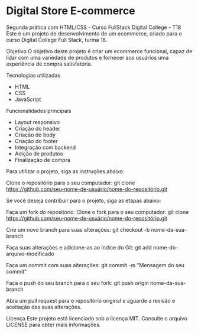 # Digital Store E-commerce
Segunda prática com HTML/CSS - Curso FullStack Digital College - T18
Este é um projeto de desenvolvimento de um ecommerce, criado para o curso Digital College Full Stack, turma 18.

Objetivo
O objetivo deste projeto é criar um ecommerce funcional, capaz de lidar com uma variedade de produtos e fornecer aos usuários uma experiência de compra satisfatória.

Tecnologias utilizadas
- HTML
- CSS
- JavaScript

Funcionalidades principais
- Layout responsivo
- Criação do header
- Criação do body
- Criação do footer
- Integração com backend
- Adição de produtos
- Finalização de compra

Para utilizar o projeto, siga as instruções abaixo:

Clone o repositório para o seu computador:
git clone https://github.com/seu-nome-de-usuário/nome-do-repositório.git

Se você deseja contribuir para o projeto, siga as etapas abaixo:

Faça um fork do repositório.
Clone o fork para o seu computador:
git clone https://github.com/seu-nome-de-usuário/nome-do-repositório.git

Crie um novo branch para suas alterações:
git checkout -b nome-da-sua-branch

Faça suas alterações e adicione-as ao índice do Git:
git add nome-do-arquivo-modificado

Faça um commit com suas alterações:
git commit -m "Mensagem do seu commit"

Faça o push do seu branch para o seu fork:
git push origin nome-da-sua-branch

Abra um pull request para o repositório original e aguarde a revisão e aceitação das suas alterações.

Licença
Este projeto está licenciado sob a licença MIT. Consulte o arquivo LICENSE para obter mais informações.
